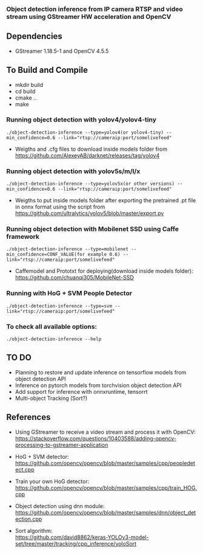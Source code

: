 ### Object detection inference from IP camera RTSP and video stream using GStreamer HW acceleration and OpenCV

##  Dependencies
* GStreamer 1.18.5-1 and OpenCV 4.5.5

## To Build and Compile  
* mkdir build
* cd build
* cmake ..
* make

### Running object detection with yolov4/yolov4-tiny
```
./object-detection-inference --type=yolov4(or yolov4-tiny) --min_confidence=0.6 --link="rtsp://cameraip:port/somelivefeed"  
```
* Weigths and .cfg files to download inside models folder from https://github.com/AlexeyAB/darknet/releases/tag/yolov4 

### Running object detection with yolov5s/m/l/x
```
./object-detection-inference --type=yolov5x(or other versions) --min_confidence=0.6 --link="rtsp://cameraip:port/somelivefeed"  
```
* Weigths to put inside models folder after exporting the pretrained .pt file in onnx format using the script from https://github.com/ultralytics/yolov5/blob/master/export.py

### Running object detection with Mobilenet SSD using Caffe framework
```
./object-detection-inference --type=mobilenet --min_confidence=CONF_VALUE(for example 0.6) --link="rtsp://cameraip:port/somelivefeed"  
```  
* Caffemodel and Prototxt for deploying(download inside models folder): https://github.com/chuanqi305/MobileNet-SSD

### Running with HoG + SVM People Detector 
```
./object-detection-inference --type=svm --link="rtsp://cameraip:port/somelivefeed"
```

### To check all available options:
```
./object-detection-inference --help
```

## TO DO
* Planning to restore and update inference on tensorflow models from object detection API
* Inference on pytorch models from torchvision object detection API
* Add support for inference with onnxruntime, tensorrt
* Multi-object Tracking (Sort?)

## References
* Using GStreamer to receive a video stream and process it with OpenCV:  
https://stackoverflow.com/questions/10403588/adding-opencv-processing-to-gstreamer-application 

*  HoG + SVM detector:   
https://github.com/opencv/opencv/blob/master/samples/cpp/peopledetect.cpp

* Train your own HoG detector:  
https://github.com/opencv/opencv/blob/master/samples/cpp/train_HOG.cpp

* Object detection using dnn module:  
https://github.com/opencv/opencv/blob/master/samples/dnn/object_detection.cpp  

* Sort algorithm:  
https://github.com/david8862/keras-YOLOv3-model-set/tree/master/tracking/cpp_inference/yoloSort




